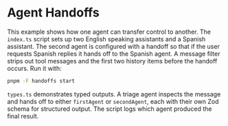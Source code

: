 # Agent Handoffs

This example shows how one agent can transfer control to another. The `index.ts` script sets up two English speaking assistants and a Spanish assistant. The second agent is configured with a handoff so that if the user requests Spanish replies it hands off to the Spanish agent. A message filter strips out tool messages and the first two history items before the handoff occurs. Run it with:

```bash
pnpm -F handoffs start
```

`types.ts` demonstrates typed outputs. A triage agent inspects the message and hands off to either `firstAgent` or `secondAgent`, each with their own Zod schema for structured output. The script logs which agent produced the final result.
